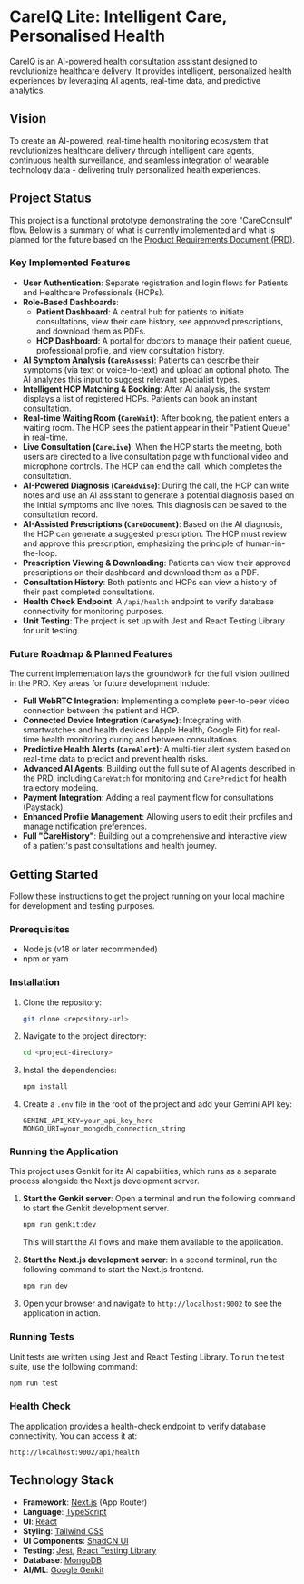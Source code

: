 
# CareIQ Lite: Intelligent Care, Personalised Health

CareIQ is an AI-powered health consultation assistant designed to revolutionize healthcare delivery. It provides intelligent, personalized health experiences by leveraging AI agents, real-time data, and predictive analytics.

## Vision

To create an AI-powered, real-time health monitoring ecosystem that revolutionizes healthcare delivery through intelligent care agents, continuous health surveillance, and seamless integration of wearable technology data - delivering truly personalized health experiences.

## Project Status

This project is a functional prototype demonstrating the core "CareConsult" flow. Below is a summary of what is currently implemented and what is planned for the future based on the [Product Requirements Document (PRD)](./tasks.md).

### Key Implemented Features
*   **User Authentication**: Separate registration and login flows for Patients and Healthcare Professionals (HCPs).
*   **Role-Based Dashboards**:
    *   **Patient Dashboard**: A central hub for patients to initiate consultations, view their care history, see approved prescriptions, and download them as PDFs.
    *   **HCP Dashboard**: A portal for doctors to manage their patient queue, professional profile, and view consultation history.
*   **AI Symptom Analysis (`CareAssess`)**: Patients can describe their symptoms (via text or voice-to-text) and upload an optional photo. The AI analyzes this input to suggest relevant specialist types.
*   **Intelligent HCP Matching & Booking**: After AI analysis, the system displays a list of registered HCPs. Patients can book an instant consultation.
*   **Real-time Waiting Room (`CareWait`)**: After booking, the patient enters a waiting room. The HCP sees the patient appear in their "Patient Queue" in real-time.
*   **Live Consultation (`CareLive`)**: When the HCP starts the meeting, both users are directed to a live consultation page with functional video and microphone controls. The HCP can end the call, which completes the consultation.
*   **AI-Powered Diagnosis (`CareAdvise`)**: During the call, the HCP can write notes and use an AI assistant to generate a potential diagnosis based on the initial symptoms and live notes. This diagnosis can be saved to the consultation record.
*   **AI-Assisted Prescriptions (`CareDocument`)**: Based on the AI diagnosis, the HCP can generate a suggested prescription. The HCP must review and approve this prescription, emphasizing the principle of human-in-the-loop.
*   **Prescription Viewing & Downloading**: Patients can view their approved prescriptions on their dashboard and download them as a PDF.
*   **Consultation History**: Both patients and HCPs can view a history of their past completed consultations.
*   **Health Check Endpoint**: A `/api/health` endpoint to verify database connectivity for monitoring purposes.
*   **Unit Testing**: The project is set up with Jest and React Testing Library for unit testing.

### Future Roadmap & Planned Features
The current implementation lays the groundwork for the full vision outlined in the PRD. Key areas for future development include:

*   **Full WebRTC Integration**: Implementing a complete peer-to-peer video connection between the patient and HCP.
*   **Connected Device Integration (`CareSync`)**: Integrating with smartwatches and health devices (Apple Health, Google Fit) for real-time health monitoring during and between consultations.
*   **Predictive Health Alerts (`CareAlert`)**: A multi-tier alert system based on real-time data to predict and prevent health risks.
*   **Advanced AI Agents**: Building out the full suite of AI agents described in the PRD, including `CareWatch` for monitoring and `CarePredict` for health trajectory modeling.
*   **Payment Integration**: Adding a real payment flow for consultations (Paystack).
*   **Enhanced Profile Management**: Allowing users to edit their profiles and manage notification preferences.
*   **Full "CareHistory"**: Building out a comprehensive and interactive view of a patient's past consultations and health journey.

## Getting Started

Follow these instructions to get the project running on your local machine for development and testing purposes.

### Prerequisites

-   Node.js (v18 or later recommended)
-   npm or yarn

### Installation

1.  Clone the repository:
    ```sh
    git clone <repository-url>
    ```
2.  Navigate to the project directory:
    ```sh
    cd <project-directory>
    ```
3.  Install the dependencies:
    ```sh
    npm install
    ```
4. Create a `.env` file in the root of the project and add your Gemini API key:
    ```
    GEMINI_API_KEY=your_api_key_here
    MONGO_URI=your_mongodb_connection_string
    ```

### Running the Application

This project uses Genkit for its AI capabilities, which runs as a separate process alongside the Next.js development server.

1.  **Start the Genkit server**:
    Open a terminal and run the following command to start the Genkit development server.
    ```sh
    npm run genkit:dev
    ```
    This will start the AI flows and make them available to the application.

2.  **Start the Next.js development server**:
    In a second terminal, run the following command to start the Next.js frontend.
    ```sh
    npm run dev
    ```

3.  Open your browser and navigate to `http://localhost:9002` to see the application in action.

### Running Tests

Unit tests are written using Jest and React Testing Library. To run the test suite, use the following command:

```sh
npm run test
```

### Health Check

The application provides a health-check endpoint to verify database connectivity. You can access it at:

`http://localhost:9002/api/health`

## Technology Stack

-   **Framework**: [Next.js](https://nextjs.org/) (App Router)
-   **Language**: [TypeScript](https://www.typescriptlang.org/)
-   **UI**: [React](https://react.dev/)
-   **Styling**: [Tailwind CSS](https://tailwindcss.com/)
-   **UI Components**: [ShadCN UI](https://ui.shadcn.com/)
-   **Testing**: [Jest](https://jestjs.io/), [React Testing Library](https://testing-library.com/)
-   **Database**: [MongoDB](https://www.mongodb.com/)
-   **AI/ML**: [Google Genkit](https://firebase.google.com/docs/genkit)
